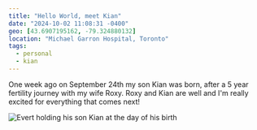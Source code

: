 ```yaml
---
title: "Hello World, meet Kian"
date: "2024-10-02 11:08:31 -0400"
geo: [43.6907195162, -79.324880132]
location: "Michael Garron Hospital, Toronto"
tags:
  - personal
  - kian
---
```


One week ago on September 24th my son Kian was born, after a 5 year fertility
journey with my wife Roxy. Roxy and Kian are well and I'm really excited for
everything that comes next!

<img src="/assets/images/posts/kian.jpg" class="fill-width" title="Evert holding his son Kian at the day of his birth" />
